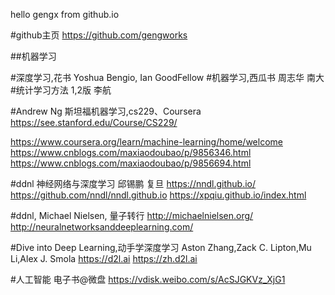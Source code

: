 
hello gengx from github.io

#github主页
https://github.com/gengworks



##机器学习

#深度学习,花书 Yoshua Bengio, Ian GoodFellow
#机器学习,西瓜书 周志华 南大
#统计学习方法 1,2版 李航

#Andrew Ng 斯坦福机器学习,cs229、Coursera
https://see.stanford.edu/Course/CS229/

https://www.coursera.org/learn/machine-learning/home/welcome
https://www.cnblogs.com/maxiaodoubao/p/9856346.html
https://www.cnblogs.com/maxiaodoubao/p/9856694.html

#ddnl 神经网络与深度学习 邱锡鹏 复旦
https://nndl.github.io/
https://github.com/nndl/nndl.github.io
https://xpqiu.github.io/index.html

#ddnl, Michael Nielsen, 量子转行
http://michaelnielsen.org/
http://neuralnetworksanddeeplearning.com/

#Dive into Deep Learning,动手学深度学习
Aston Zhang,Zack C. Lipton,Mu Li,Alex J. Smola
https://d2l.ai
https://zh.d2l.ai

#人工智能 电子书@微盘
https://vdisk.weibo.com/s/AcSJGKVz_XjG1


